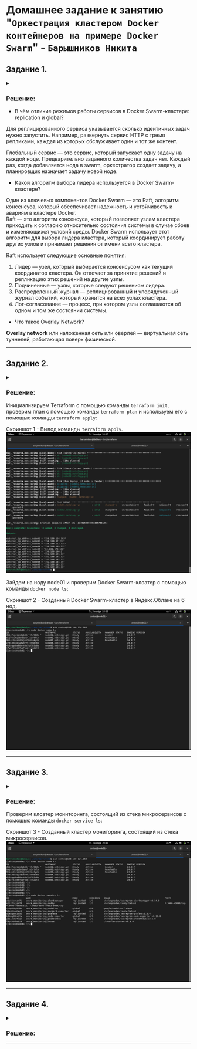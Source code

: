 # Домашнее задание к занятию "`Оркестрация кластером Docker контейнеров на примере Docker Swarm`" - `Барышников Никита`


## Задание 1.
<details>
	<summary></summary>
      <br>

Дайте письменые ответы на вопросы:

- В чём отличие режимов работы сервисов в Docker Swarm-кластере: replication и global?
- Какой алгоритм выбора лидера используется в Docker Swarm-кластере?
- Что такое Overlay Network?

</details>

### Решение:

- В чём отличие режимов работы сервисов в Docker Swarm-кластере: replication и global?

Для реплицированного сервиса указывается сколько идентичных задач нужно запустить. Например, развернуть сервис HTTP с тремя репликами, каждая из которых обслуживает один и тот же контент.

Глобальный сервис — это сервис, который запускает одну задачу на каждой ноде. Предварительно заданного количества задач нет. Каждый раз, когда добавляется нода в swarm, оркестратор создает задачу, а планировщик назначает задачу новой ноде.


- Какой алгоритм выбора лидера используется в Docker Swarm-кластере?

Один из ключевых компонентов Docker Swarm — это Raft, алгоритм консенсуса, который обеспечивает надежность и устойчивость к авариям в кластере Docker.  
Raft — это алгоритм консенсуса, который позволяет узлам кластера приходить к согласию относительно состояния системы в случае сбоев и изменяющихся условий среды. Docker Swarm использует этот алгоритм для выбора лидера кластера, который координирует работу других узлов и принимает решения от имени всего кластера.

Raft использует следующие основные понятия:  
1. Лидер — узел, который выбирается консенсусом как текущий координатор кластера. Он отвечает за принятие решений и репликацию этих решений на другие узлы.
2. Подчиненные — узлы, которые следуют решениям лидера.
3. Распределенный журнал — реплицированный и упорядоченный журнал событий, который хранится на всех узлах кластера.
4. Лог-согласование — процесс, при котором узлы соглашаются об одном и том же состоянии системы.


- Что такое Overlay Network?

**Overlay network** или наложенная сеть или оверлей — виртуальная сеть туннелей, работающая поверх физической.

---

## Задание 2.
<details>
	<summary></summary>
      <br>

Создайте ваш первый Docker Swarm-кластер в Яндекс Облаке.

Чтобы получить зачёт, предоставьте скриншот из терминала (консоли) с выводом команды:
```
docker node ls
```

</details>

### Решение:

Инициализируем Terraform c помощью команды ```terraform init```, проверим план с помощью команды ```terraform plan``` и используем его с помощью команды ```terraform apply```:

Скриншот 1 - Вывод команды ```terraform apply```.
![Скриншот-1](/VIRTD-35/virt/16.5-virt-05-docker-swarm/img/16.5.2.1_Вывод_команды_terraform_apply.png)

Зайдем на ноду node01 и проверим Docker Swarm-клсатер с помощью команды ```docker node ls```:

Скриншот 2 - Созданный Docker Swarm-кластер в Яндекс.Облаке на 6 нод.
![Скриншот-2](/VIRTD-35/virt/16.5-virt-05-docker-swarm/img/16.5.2.2_Созданный_Docker_Swarm-кластер_в_Яндекс.Облаке_на_6_нод.png)

---

## Задание 3.
<details>
	<summary></summary>
      <br>

Создайте ваш первый, готовый к боевой эксплуатации кластер мониторинга, состоящий из стека микросервисов.

Чтобы получить зачёт, предоставьте скриншот из терминала (консоли), с выводом команды:
```
docker service ls
```

</details>

### Решение:

Проверим клсатер мониторинга, состоящий из стека микросервисов с помощью команды ```docker service ls```:

Скриншот 3 - Созданный кластер мониторинга, состоящий из стека микросервисов.
![Скриншот-3](/VIRTD-35/virt/16.5-virt-05-docker-swarm/img/16.5.3_Созданный_кластер_мониторинга,_состоящий_из_стека_микросервисов.png)

---

## Задание 4.
<details>
	<summary></summary>
      <br>

Выполните на лидере Docker Swarm-кластера команду, указанную ниже, и дайте письменное описание её функционала — что она делает и зачем нужна:
```
# см.документацию: https://docs.docker.com/engine/swarm/swarm_manager_locking/
docker swarm update --autolock=true
```

</details>

### Решение:



---